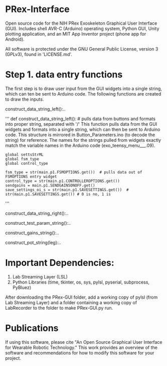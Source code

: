 # PRex-Interface
Open source code for the NIH PRex Exoskeleton Graphical User Interface (GUI). Includes shell AVR-C (Arduino) operating system, Python GUI, Unity plotting application, and an MIT App Inventor project (phone app for Android).

All software is protected under the GNU General Public License, version 3 (GPLv3), found in 'LICENSE.md'. 

# Step 1. data entry functions

The first step is to draw user input from the GUI widgets into a single string, which can ten be sent to Arduino code. The following functions are created to draw the inputs. 

construct_data_string_left():..

'''
def construct_data_string_left():  # pulls data from buttons and formats into proper string, separated with '/'
    This function pulls data from the GUI widgets and formats into a single string, which can then be sent to
    Arduino code. This structure is mirrored in Button_Parameters.ino (to decode the string) for reference. The
    names for the strings pulled from widgets exactly match the variable names in the Arduino code
    (exo_teensy_menu___.09).
   
    global settsStrML
    global fsm_type
    global control_type

    fsm_type = str(main.p1.FSMOPTIONS.get())  # pulls data out of FSMOPTIONS entry widget
    control_type = str(main.p1.CONTROLLEROPTIONS.get())
    sendgains = main.p1.SENDGAINSONOFF.get()
    save_settings_oi_s = str(main.p1.SAVESETTINGS.get())  # str(main.p1.SAVESETTINGS.get()) # 0 is no, 1 is 
'''

construct_data_string_right():..

construct_test_param_string():..

construct_gains_string():..

construct_pot_string(leg):..


# Important Dependencies:
1. Lab Streaming Layer (LSL)
2. Python Libraries (time, tkinter, os, sys, pylsl, pyserial, subprocess, PyBluez)

After downloading the PRex-GUI folder, add a working copy of pylsl (from Lab Streaming Layer) and a folder containing a working copy of LabRecorder to the folder to make PRex-GUI.py run.

# Publications
If using this software, please cite "An Open Source Graphical User Interface for Wearable Robotic Technology." This work provides an overview of the software and recommendations for how to modify this software for your project. 
